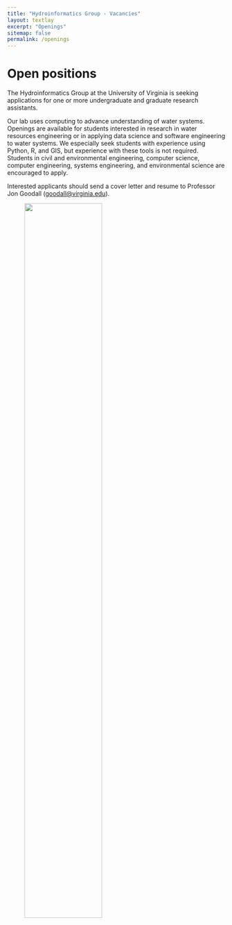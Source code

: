 ```yaml
---
title: "Hydroinformatics Group - Vacancies"
layout: textlay
excerpt: "Openings"
sitemap: false
permalink: /openings
---
```


# Open positions

The Hydroinformatics Group at the University of Virginia is seeking applications for one or more undergraduate and graduate research assistants.

Our lab uses computing to advance understanding of water systems. Openings are available for students interested in research in water resources engineering or in applying data science and software engineering to water systems. We especially seek students with experience using Python, R, and GIS, but experience with these tools is not required. Students in civil and environmental engineering, computer science, computer engineering, systems engineering, and environmental science are encouraged to apply.

Interested applicants should send a cover letter and resume to Professor Jon Goodall (goodall@virginia.edu).


<figure>
<img src="{{ site.url }}{{ site.baseurl }}/images/slider/UVA_Rotunda2.jpg" width="65%">
</figure>
